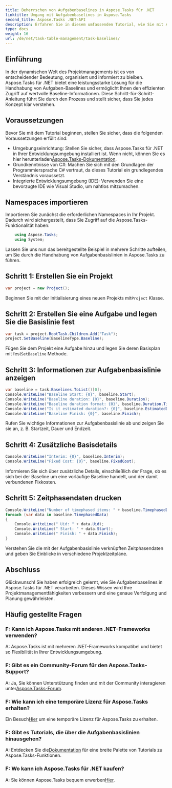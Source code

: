 ```yaml
---
title: Beherrschen von Aufgabenbaselines in Aspose.Tasks für .NET
linktitle: Umgang mit Aufgabenbaselines in Aspose.Tasks
second_title: Aspose.Tasks .NET-API
description: Erfahren Sie in diesem umfassenden Tutorial, wie Sie mit Aufgabenbaselines in Aspose.Tasks für .NET umgehen. Verbessern Sie noch heute Ihre Projektmanagementfähigkeiten!
type: docs
weight: 16
url: /de/net/task-table-management/task-baselines/
---
```

## Einführung
In der dynamischen Welt des Projektmanagements ist es von entscheidender Bedeutung, organisiert und informiert zu bleiben. Aspose.Tasks für .NET bietet eine leistungsstarke Lösung für die Handhabung von Aufgaben-Baselines und ermöglicht Ihnen den effizienten Zugriff auf wertvolle Baseline-Informationen. Diese Schritt-für-Schritt-Anleitung führt Sie durch den Prozess und stellt sicher, dass Sie jedes Konzept klar verstehen.
## Voraussetzungen
Bevor Sie mit dem Tutorial beginnen, stellen Sie sicher, dass die folgenden Voraussetzungen erfüllt sind:
-  Umgebungseinrichtung: Stellen Sie sicher, dass Aspose.Tasks für .NET in Ihrer Entwicklungsumgebung installiert ist. Wenn nicht, können Sie es hier herunterladen[Aspose.Tasks-Dokumentation](https://reference.aspose.com/tasks/net/).
- Grundkenntnisse von C#: Machen Sie sich mit den Grundlagen der Programmiersprache C# vertraut, da dieses Tutorial ein grundlegendes Verständnis voraussetzt.
- Integrierte Entwicklungsumgebung (IDE): Verwenden Sie eine bevorzugte IDE wie Visual Studio, um nahtlos mitzumachen.
## Namespaces importieren
Importieren Sie zunächst die erforderlichen Namespaces in Ihr Projekt. Dadurch wird sichergestellt, dass Sie Zugriff auf die Aspose.Tasks-Funktionalität haben:
```csharp
    using Aspose.Tasks;
    using System;
```
Lassen Sie uns nun das bereitgestellte Beispiel in mehrere Schritte aufteilen, um Sie durch die Handhabung von Aufgabenbasislinien in Aspose.Tasks zu führen.
## Schritt 1: Erstellen Sie ein Projekt
```csharp
var project = new Project();
```
 Beginnen Sie mit der Initialisierung eines neuen Projekts mit`Project` Klasse.
## Schritt 2: Erstellen Sie eine Aufgabe und legen Sie die Basislinie fest
```csharp
var task = project.RootTask.Children.Add("Task");
project.SetBaseline(BaselineType.Baseline);
```
 Fügen Sie dem Projekt eine Aufgabe hinzu und legen Sie deren Basisplan mit fest`SetBaseline` Methode.
## Schritt 3: Informationen zur Aufgabenbasislinie anzeigen
```csharp
var baseline = task.Baselines.ToList()[0];
Console.WriteLine("Baseline Start: {0}", baseline.Start);
Console.WriteLine("Baseline duration: {0}", baseline.Duration);
Console.WriteLine("Baseline duration format: {0}", baseline.Duration.TimeUnit);
Console.WriteLine("Is it estimated duration?: {0}", baseline.EstimatedDuration);
Console.WriteLine("Baseline Finish: {0}", baseline.Finish);
```
Rufen Sie wichtige Informationen zur Aufgabenbasislinie ab und zeigen Sie sie an, z. B. Startzeit, Dauer und Endzeit.
## Schritt 4: Zusätzliche Basisdetails
```csharp
Console.WriteLine("Interim: {0}", baseline.Interim);
Console.WriteLine("Fixed Cost: {0}", baseline.FixedCost);
```
Informieren Sie sich über zusätzliche Details, einschließlich der Frage, ob es sich bei der Baseline um eine vorläufige Baseline handelt, und der damit verbundenen Fixkosten.
## Schritt 5: Zeitphasendaten drucken
```csharp
Console.WriteLine("Number of timephased items: " + baseline.TimephasedData.Count);
foreach (var data in baseline.TimephasedData)
{
    Console.WriteLine(" Uid: " + data.Uid);
    Console.WriteLine(" Start: " + data.Start);
    Console.WriteLine(" Finish: " + data.Finish);
}
```
Verstehen Sie die mit der Aufgabenbasislinie verknüpften Zeitphasendaten und geben Sie Einblicke in verschiedene Projektzeitpläne.
## Abschluss
Glückwunsch! Sie haben erfolgreich gelernt, wie Sie Aufgabenbaselines in Aspose.Tasks für .NET verarbeiten. Dieses Wissen wird Ihre Projektmanagementfähigkeiten verbessern und eine genaue Verfolgung und Planung gewährleisten.
## Häufig gestellte Fragen
### F: Kann ich Aspose.Tasks mit anderen .NET-Frameworks verwenden?
A: Aspose.Tasks ist mit mehreren .NET-Frameworks kompatibel und bietet so Flexibilität in Ihrer Entwicklungsumgebung.
### F: Gibt es ein Community-Forum für den Aspose.Tasks-Support?
A: Ja, Sie können Unterstützung finden und mit der Community interagieren unter[Aspose.Tasks-Forum](https://forum.aspose.com/c/tasks/15).
### F: Wie kann ich eine temporäre Lizenz für Aspose.Tasks erhalten?
 Ein Besuch[Hier](https://purchase.aspose.com/temporary-license/) um eine temporäre Lizenz für Aspose.Tasks zu erhalten.
### F: Gibt es Tutorials, die über die Aufgabenbasislinien hinausgehen?
 A: Entdecken Sie die[Dokumentation](https://reference.aspose.com/tasks/net/) für eine breite Palette von Tutorials zu Aspose.Tasks-Funktionen.
### F: Wo kann ich Aspose.Tasks für .NET kaufen?
 A: Sie können Aspose.Tasks bequem erwerben[Hier](https://purchase.aspose.com/buy).